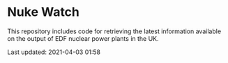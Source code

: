 # Nuke Watch

This repository includes code for retrieving the latest information available on the output of EDF nuclear power plants in the UK.

Last updated: 2021-04-03 01:58